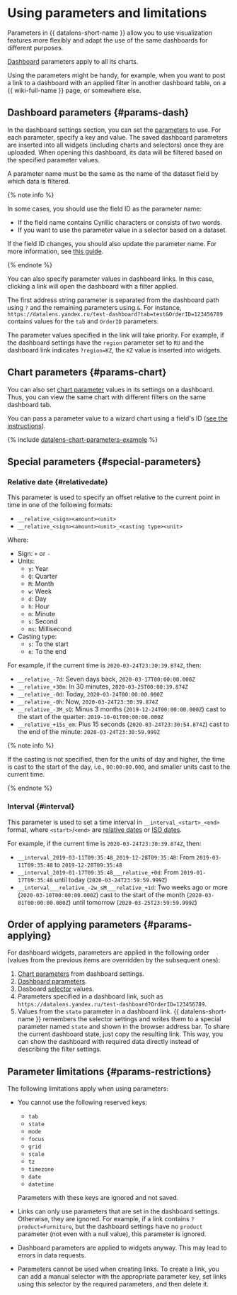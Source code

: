 # Using parameters and limitations


Parameters in {{ datalens-short-name }} allow you to use visualization features more flexibly and adapt the use of the same dashboards for different purposes.

[Dashboard](#params-dash) parameters apply to all its charts.

Using the parameters might be handy, for example, when you want to post a link to a dashboard with an applied filter in another dashboard table, on a {{ wiki-full-name }} page, or somewhere else.


## Dashboard parameters {#params-dash}

In the dashboard settings section, you can set the [parameters](../operations/dashboard/add-parameters.md) to use. For each parameter, specify a key and value. The saved dashboard parameters are inserted into all widgets (including charts and selectors) once they are uploaded. When opening this dashboard, its data will be filtered based on the specified parameter values.

A parameter name must be the same as the name of the dataset field by which data is filtered.

{% note info %}

In some cases, you should use the field ID as the parameter name:

* If the field name contains Cyrillic characters or consists of two words.
* If you want to use the parameter value in a selector based on a dataset.

If the field ID changes, you should also update the parameter name. For more information, see [this guide](../operations/chart/add-guid.md).

{% endnote %}

You can also specify parameter values in dashboard links. In this case, clicking a link will open the dashboard with a filter applied.

The first address string parameter is separated from the dashboard path using `?` and the remaining parameters using `&`. For instance, `https://datalens.yandex.ru/test-dashboard?tab=test&OrderID=123456789` contains values for the `tab` and `OrderID` parameters.

The parameter values specified in the link will take priority. For example, if the dashboard settings have the `region` parameter set to `RU` and the dashboard link indicates `?region=KZ`, the `KZ` value is inserted into widgets.


## Chart parameters {#params-chart}

You can also set [chart parameter](../operations/chart/add-parameters.md) values in its settings on a dashboard. Thus, you can view the same chart with different filters on the same dashboard tab.

You can pass a parameter value to a wizard chart using a field's ID ([see the instructions](../operations/chart/add-guid.md)).

{% include [datalens-chart-parameters-example](../../_includes/datalens/datalens-chart-parameters-example.md) %}

## Special parameters {#special-parameters}

### Relative date {#relativedate}

This parameter is used to specify an offset relative to the current point in time in one of the following formats:

* `__relative_<sign><amount><unit>`
* `__relative_<sign><amount><unit>_<casting type><unit>`

Where:

* Sign: `+` or `-`
* Units:
   * `y`: Year
   * `Q`: Quarter
   * `M`: Month
   * `w`: Week
   * `d`: Day
   * `h`: Hour
   * `m`: Minute
   * `s`: Second
   * `ms`: Millisecond
* Casting type:
   * `s`: To the start
   * `e`: To the end

For example, if the current time is `2020-03-24T23:30:39.874Z`, then:
* `__relative_-7d`: Seven days back, `2020-03-17T00:00:00.000Z`
* `__relative_+30m`: In 30 minutes, `2020-03-25T00:00:39.874Z`
* `__relative_-0d`: Today, `2020-03-24T00:00:00.000Z`
* `__relative_-0h`: Now, `2020-03-24T23:30:39.874Z`
* `__relative_-3M_sQ`: Minus 3 months (`2019-12-24T00:00:00.000Z`) cast to the start of the quarter: `2019-10-01T00:00:00.000Z`
* `__relative_+15s_em`: Plus 15 seconds (`2020-03-24T23:30:54.874Z`) cast to the end of the minute: `2020-03-24T23:30:59.999Z`

{% note info %}

If the casting is not specified, then for the units of day and higher, the time is cast to the start of the day,
i.e., `00:00:00.000`, and smaller units cast to the current time.

{% endnote %}

### Interval {#interval}

This parameter is used to set a time interval in `__interval_<start>_<end>` format, where `<start>`/`<end>` are [relative dates](#relativedate) or [ISO dates](https://ru.wikipedia.org/wiki/ISO_8601).

For example, if the current time is `2020-03-24T23:30:39.874Z`, then:
* `__interval_2019-03-11T09:35:48_2019-12-28T09:35:48`: From `2019-03-11T09:35:48` to `2019-12-28T09:35:48`
* `__interval_2019-01-17T09:35:48___relative_+0d`: From `2019-01-17T09:35:48` until today (`2020-03-24T23:59:59.999Z`)
* `__interval___relative_-2w_sM___relative_+1d`: Two weeks ago or more (`2020-03-10T00:00:00.000Z`) cast to the start of the month (`2020-03-01T00:00:00.000Z`) until tomorrow (`2020-03-25T23:59:59.999Z`)

## Order of applying parameters {#params-applying}

For dashboard widgets, parameters are applied in the following order (values from the previous items are overridden by the subsequent ones):

1. [Chart parameters](#params-chart) from dashboard settings.
1. [Dashboard parameters](#params-dash).
1. Dasboard [selector](./selector.md) values.
1. Parameters specified in a dashboard link, such as `https://datalens.yandex.ru/test-dashboard?OrderID=123456789`.
1. Values from the `state` parameter in a dashboard link. {{ datalens-short-name }} remembers the selector settings and writes them to a special parameter named `state` and shown in the browser address bar. To share the current dashboard state, just copy the resulting link. This way, you can show the dashboard with required data directly instead of describing the filter settings.

## Parameter limitations {#params-restrictions}

The following limitations apply when using parameters:

* You cannot use the following reserved keys:

   * `tab`
   * `state`
   * `mode`
   * `focus`
   * `grid`
   * `scale`
   * `tz`
   * `timezone`
   * `date`
   * `datetime`

   Parameters with these keys are ignored and not saved.

* Links can only use parameters that are set in the dashboard settings. Otherwise, they are ignored. For example, if a link contains `?product=Furniture`, but the dashboard settings have no `product` parameter (not even with a null value), this parameter is ignored.
* Dashboard parameters are applied to widgets anyway. This may lead to errors in data requests.
* Parameters cannot be used when creating links. To create a link, you can add a manual selector with the appropriate parameter key, set links using this selector by the required parameters, and then delete it.
